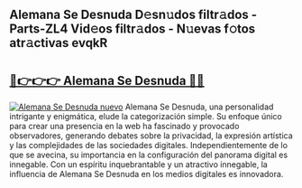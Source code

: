 ## Alemana Se Desnuda D𝚎sn𝚞dos filtr𝚊dos - Parts-ZL4 Vid𝚎os filtr𝚊dos - N𝚞evas f𝚘tos atr𝚊ctivas evqkR

# <h2><a href="http://mb1he7.tromn.icu/?c=Alemana+Se+Desnuda">🔗👉👉👉 Alemana Se Desnuda 🔗🔗</a></h2>

[![Alemana Se Desnuda nuevo](https://i.imgur.com/pEAQMta.gif)](http://mb1he7.tromn.icu/?c=Alemana+Se+Desnuda)
Alemana Se Desnuda, una personalidad intrigante y enigmática, elude la categorización simple. Su enfoque único para crear una presencia en la web ha fascinado y provocado observadores, generando debates sobre la privacidad, la expresión artística y las complejidades de las sociedades digitales. Independientemente de lo que se avecina, su importancia en la configuración del panorama digital es innegable. Con un espíritu inquebrantable y un atractivo innegable, la influencia de Alemana Se Desnuda en los medios digitales es innovadora.
